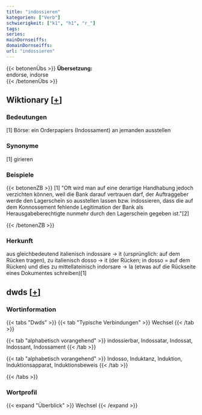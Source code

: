 ```yaml
---
title: "indossieren"
kategorien: ["Verb"]
schwierigkeit: ["k1", "h1", "r_"]
tags:
series:
mainDornseiffs:
domainDornseiffs:
url: "indossieren"
---
```


{{< betonenÜbs >}}
**Übersetzung:**  
endorse, indorse  
{{< /betonenÜbs >}}

## Wiktionary [[+](https://de.wiktionary.org/wiki/indossieren)]

### Bedeutungen
[1] Börse: ein Orderpapiers (Indossament) an jemanden ausstellen  

### Synonyme
[1] girieren  

### Beispiele
{{< betonenZB >}}
[1] "Oft wird man auf eine derartige Handhabung jedoch verzichten können, weil die Bank darauf vertrauen darf, der Auftraggeber werde den Lagerschein so ausstellen lassen bzw. indossieren, dass die auf dem Konnossement fehlende Legitimation der Bank als Herausgabeberechtigte nunmehr durch den Lagerschein gegeben ist."[2]  

{{< /betonenZB >}}
### Herkunft
aus gleichbedeutend italienisch indossare → it (ursprünglich: auf dem Rücken tragen), zu italienisch dosso → it (der Rücken; in dosso = auf dem Rücken) und dies zu mittellateinisch indorsare → la (etwas auf die Rückseite eines Dokumentes schreiben)[1]  



## dwds [[+](https://www.dwds.de/wb/indossieren)]

### Wortinformation
{{< tabs "Dwds" >}}
{{< tab "Typische Verbindungen" >}}
Wechsel
{{< /tab >}}

{{< tab "alphabetisch vorangehend" >}}
indossierbar, Indossatar, Indossat, Indossant, Indossament
{{< /tab >}}

{{< tab "alphabetisch vorangehend" >}}
Indosso, Induktanz, Induktion, Induktionsapparat, Induktionsbeweis
{{< /tab >}}

{{< /tabs >}}

### Wortprofil
{{< expand "Überblick" >}} Wechsel {{< /expand >}}

